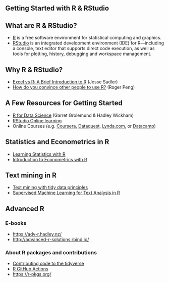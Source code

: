 Getting Started with R & RStudio
--------------------------------


## What are R & RStudio?

- [R](https://www.r-project.org/) is a free software environment for statistical computing and graphics.
- [RStudio](https://www.rstudio.com/) is an integrated development environment (IDE) for R—including a console, text editor that supports direct code execution, as well as tools for plotting, history, debugging and workspace management.

## Why R & RStudio?

- [Excel vs R: A Brief Introduction to R](https://www.jessesadler.com/post/excel-vs-r/) (Jesse Sadler)
- [How do you convince other people to use R?](https://simplystatistics.org/2017/10/30/how-do-you-convince-others-to-use-r/) (Roger Peng)

## A Few Resources for Getting Started

- [R for Data Science](http://r4ds.had.co.nz/) (Garret Grolemund & Hadley Wickham)
- [RStudio Online learning](https://www.rstudio.com/online-learning/)
- Online Courses (e.g. [Coursera](https://www.coursera.org/courses?languages=en&query=R), [Dataquest](https://www.dataquest.io/), [Lynda.com](https://www.lynda.com/), or [Datacamp](https://www.datacamp.com/learn/r-programming))

## Statistics and Econometrics in R

- [Learning Statistics with R](https://learningstatisticswithr.com/)
- [Introduction to Econometrics with R](https://www.econometrics-with-r.org/)

## Text mining in R

- [Text mining with tidy data principles](https://juliasilge.shinyapps.io/learntidytext/#section-introduction)
- [Supervised Machine Learning for Text Analysis in R](https://smltar.com/)

## Advanced R

### E-books
- https://adv-r.hadley.nz/
- http://advanced-r-solutions.rbind.io/

### About R packages and contributions 
- [Contributing code to the tidyverse](https://www.tidyverse.org/blog/2017/08/contributing/)
- [R GitHub Actions](https://www.jimhester.com/talk/2020-rsc-github-actions/)
- https://r-pkgs.org/
